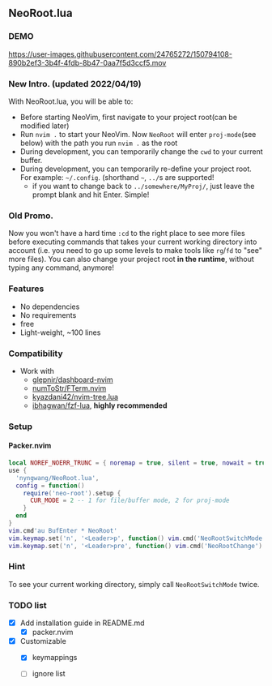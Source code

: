NeoRoot.lua
---

### DEMO

https://user-images.githubusercontent.com/24765272/150794108-890b2ef3-3b4f-4fdb-8b47-0aa7f5d3ccf5.mov

### New Intro. (updated 2022/04/19)

With NeoRoot.lua, you will be able to:

- Before starting NeoVim, first navigate to your project root(can be modified later)
- Run `nvim .` to start your NeoVim. Now `NeoRoot` will enter `proj-mode`(see below) with the path you run `nvim .` as the root
- During development, you can temporarily change the `cwd` to your current buffer.
- During development, you can temporarily re-define your project root. For example: `~/.config`. (shorthand `~`, `../`s are supported!
  - if you want to change back to `../somewhere/MyProj/`, just leave the prompt blank and hit Enter. Simple!


### Old Promo.

Now you won't have a hard time `:cd` to the right place to see more files before executing commands that takes your current working directory into account
 (i.e. you need to go up some levels to make tools like `rg`/`fd` to "see" more files).
You can also change your project root __in the runtime__, without typing any command, anymore!

### Features

- No dependencies
- No requirements
- free
- Light-weight, ~100 lines

### Compatibility

- Work with
  - [glepnir/dashboard-nvim](https://github.com/glepnir/dashboard-nvim)
  - [numToStr/FTerm.nvim](https://github.com/numtostr/FTerm.nvim)
  - [kyazdani42/nvim-tree.lua](https://github.com/kyazdani42/nvim-tree.lua)
  - [ibhagwan/fzf-lua](https://github.com/ibhagwan/fzf-lua), __highly recommended__

### Setup

#### Packer.nvim

```lua
local NOREF_NOERR_TRUNC = { noremap = true, silent = true, nowait = true }
use {
  'nyngwang/NeoRoot.lua',
  config = function()
    require('neo-root').setup {
      CUR_MODE = 2 -- 1 for file/buffer mode, 2 for proj-mode
    }
  end
}
vim.cmd'au BufEnter * NeoRoot'
vim.keymap.set('n', '<Leader>p', function() vim.cmd('NeoRootSwitchMode') end, NOREF_NOERR_TRUNC)
vim.keymap.set('n', '<Leader>pre', function() vim.cmd('NeoRootChange') end, NOREF_NOERR_TRUNC)
```

### Hint

To see your current working directory, simply call `NeoRootSwitchMode` twice.

### TODO list

- [x] Add installation guide in README.md
  - [x] packer.nvim
- [x] Customizable
  - [x] keymappings
  - [ ] ignore list

